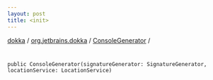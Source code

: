 ```yaml
---
layout: post
title: <init>
---
```

[dokka](../../index.md) / [org.jetbrains.dokka](../index.md) / [ConsoleGenerator](index.md) / [<init>](_init_.md)

# <init>

```
public ConsoleGenerator(signatureGenerator: SignatureGenerator, locationService: LocationService)
```
